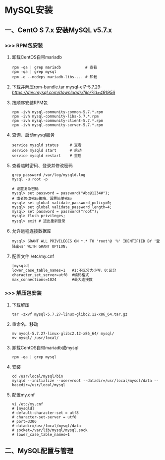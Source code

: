 # MySQL安装

## 一、CentO S 7.x 安装MySQL v5.7.x

### >>> RPM包安装

1. 卸载CentOS自带mariadb

   ```shell
   rpm -qa | grep mariadb           # 查看
   rpm -qa | grep mysql
   rpm -e --nodeps mariadb-libs-... # 卸载
   ```

   

2. 下载并解压rpm-bundle.tar
   mysql-el7-5.7.29: *https://dev.mysql.com/downloads/file/?id=491956*

3. 按顺序安装RPM包

   ```shell
   rpm -ivh mysql-community-common-5.7.*.rpm
   rpm -ivh mysql-community-libs-5.7.*.rpm
   rpm -ivh mysql-community-client-5.7.*.rpm
   rpm -ivh mysql-community-server-5.7.*.rpm
   ```

4. 查询、启动mysql服务

   ```shell
   service mysqld status     # 查看
   service mysqld start      # 启动
   service mysqld restart    # 重启
   ```

5. 查看临时密码、登录并修改密码

   ```shell
   grep password /var/log/mysqld.log
   mysql -u root -p
   ```
   
   ```mysql
   # 设置复杂密码
   mysql> set password = password("Abc@1234#"); 
   # 或者修改密码策略，设置简单密码
   mysql> set global validate_password_policy=0;
   mysql> set global validate_password_length=4;
   mysql> set password = password("root");
   mysql> flush privileges;
   mysql> exit # 退出重新登录
   
   ```
   
6. 允许远程连接数据库

   ```mysql
   mysql> GRANT ALL PRIVILEGES ON *.* TO 'root'@ '%' IDENTIFIED BY '登陆密码' WITH GRANT OPTION;
   ```

7. 配置文件 /etc/my.cnf

   ```txt
   [mysqld]
   lower_case_table_names=1   #1:不区分大小写，0:区分
   character_set_server=utf8  #编码格式
   max_connections=1024       #最大连接数
   ```

### >>> 解压包安装

1. 下载解压

   ```shell
   tar -zxvf mysql-5.7.27-linux-glibc2.12-x86_64.tar.gz 
   ```

2. 重命名、移动

   ```shell
   mv mysql-5.7.27-linux-glibc2.12-x86_64/ mysql/
   mv mysql/ /usr/local/
   ```

3. 卸载CentOS自带mariadb或mysql

   ```
   rpm -qa | grep mysql
   ```

4. 安装

   ```shell
   cd /usr/local/mysql/bin
   mysqld --initialize --user=root --datadir=/usr/local/mysql/data --basedir=/usr/local/mysql
   ```

5. 配置my.cnf

   ```shell
   vi /etc/my.cnf
   # [mysqld]
   # default-character-set = utf8
   # character-set-server = utf8
   # port=3306
   # datadir=/usr/local/mysql/data
   # socket=/var/lib/mysql/mysql.sock
   # lower_case_table_names=1
   ```

   

   

## 二、MySQL配置与管理

